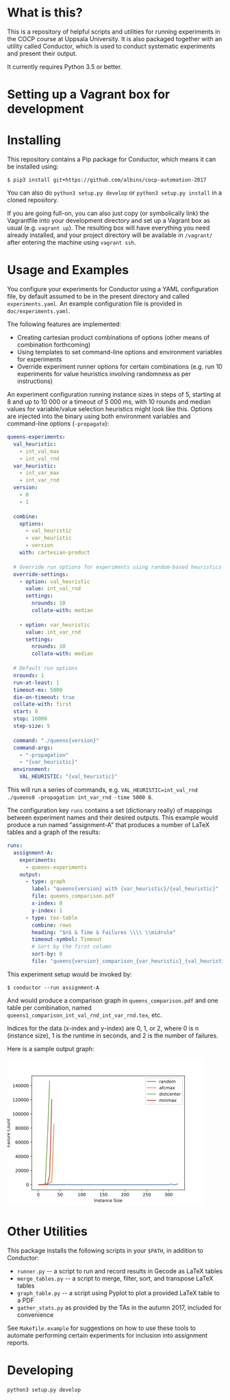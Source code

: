 # What is this?

This is a repository of helpful scripts and utilities for running
experiments in the COCP course at Uppsala University. It is also
packaged together with an utility called Conductor, which is used to
conduct systematic experiments and present their output.

It currently requires Python 3.5 or better.

# Setting up a Vagrant box for development


# Installing

This repository contains a Pip package for Conductor, which means it can
be installed using:

```
$ pip3 install git+https://github.com/albins/cocp-automation-2017
```

You can also do `python3 setup.py develop` or `python3 setup.py install`
in a cloned repository.

If you are going full-on, you can also just copy (or symbolically link)
the Vagrantfile into your development directory and set up a Vagrant box
as usual (e.g. `vagrant up`). The resulting box will have everything you
need already installed, and your project directory will be available in
`/vagrant/` after entering the machine using `vagrant ssh`.

# Usage and Examples

You configure your experiments for Conductor using a YAML configuration
file, by default assumed to be in the present directory and called
`experiments.yaml`. An example configuration file is provided in
`doc/experiments.yaml`.

The following features are implemented:
- Creating cartesian product combinations of options (other means of combination forthcoming)
- Using templates to set command-line options and environment variables
  for experiments
- Override experiment runner options for certain combinations (e.g. run
  10 experiments for value heuristics involving randomness as per
  instructions)

An experiment configuration running instance sizes in steps of 5, starting at 8 and up to 10 000 or a timeout of 5 000 ms, with 10 rounds and median values for variable/value selection heuristics might look like this. Options are injected into the binary using both environment variables and command-line options (`-propagate`):

``` yaml
queens-experiments:
  val_heuristic:
    - int_val_max
    - int_val_rnd
  var_heuristic:
    - int_var_max
    - int_var_rnd
  version:
    - 0
    - 1

  combine:
    options:
      - val_heuristic
      - var_heuristic
      - version
    with: cartesian-product

  # Override run options for experiments using random-based heuristics
  override-settings:
    - option: val_heuristic
      value: int_val_rnd
      settings:
        nrounds: 10
        collate-with: median

    - option: var_heuristic
      value: int_var_rnd
      settings:
        nrounds: 10
        collate-with: median

  # Default run options
  nrounds: 1
  run-at-least: 1
  timeout-ms: 5000
  die-on-timeout: true
  collate-with: first
  start: 8
  stop: 10000
  step-size: 5

  command: "./queens{version}"
  command-args:
    - "-propagation"
    - "{var_heuristic}"
  environment:
    VAL_HEURISTIC: "{val_heuristic}"
```

This will run a series of commands, e.g. 
`VAL_HEURISTIC=int_val_rnd ./queens0 -propagation int_var_rnd -time 5000 8`.

The configuration key `runs` contains a set (dictionary really) of
mappings between experiment names and their desired outputs. This
example would produce a run named "assignment-A" that produces a number
of LaTeX tables and a graph of the results:

``` yaml
runs:
  assignment-A:
    experiments:
      - queens-experiments
    output:
      - type: graph
        label: "queens{version} with {var_heuristic}/{val_heuristic}"
        file: queens_comparison.pdf
        x-index: 0
        y-index: 1
      - type: tex-table
        combine: rows
        heading: "$n$ & Time & Failures \\\\ \\midrule"
        timeout-symbol: Timeout
        # Sort by the first column
        sort-by: 0
        file: "queens{version}_comparison_{var_heuristic}_{val_heuristic}.tex"
```

This experiment setup would be invoked by:

```
$ conductor --run assignment-A
```

And would produce a comparison graph in `queens_comparison.pdf` and one
table per combination, named `queens1_comparison_int_val_rnd_int_var_rnd.tex`, etc.

Indices for the data (x-index and y-index) are 0, 1, or 2, where 0 is n (instance size), 1 is the runtime in seconds, and 2 is the number of failures.

Here is a sample output graph:

![Sample graph](selection-comparison.png)

# Other Utilities
This package installs the following scripts in your `$PATH`, in addition
to Conductor:

- `runner.py` -- a script to run and record results in Gecode as LaTeX
  tables
- `merge_tables.py` -- a script to merge, filter, sort, and transpose
  LaTeX tables
- `graph_table.py` -- a script using Pyplot to plot a provided LaTeX
  table to a PDF
- `gather_stats.py` as provided by the TAs in the autumn 2017, included
  for convenience

See `Makefile.example` for suggestions on how to use these tools to
automate performing certain experiments for inclusion into assignment
reports.

# Developing

`python3 setup.py develop`


